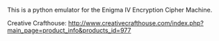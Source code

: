 This is a python emulator for the Enigma IV Encryption Cipher Machine.

Creative Crafthouse:
http://www.creativecrafthouse.com/index.php?main_page=product_info&products_id=977
